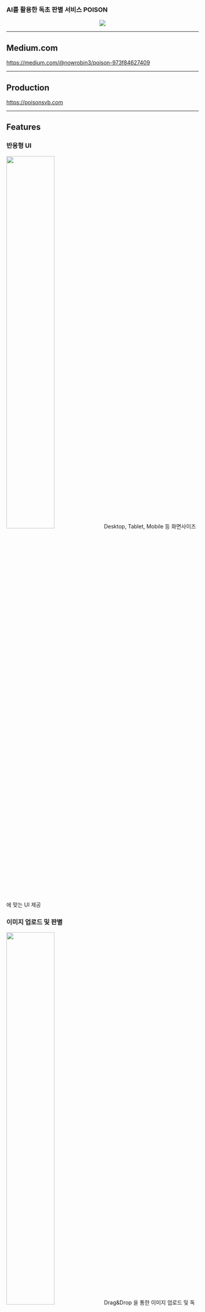 
### <p>AI를 활용한 독초 판별 서비스 POISON</p>
<div align=center>
<img src="https://user-images.githubusercontent.com/112836685/216101873-695f850c-1647-4374-b744-d76cef4f1ab3.png"/>
 
</div>

***
## Medium.com
https://medium.com/@nowrobin3/poison-973f84627409
***
## Production
https://poisonsvb.com
  
***
## Features

### 반응형 UI
<img src="https://user-images.githubusercontent.com/83197138/216485464-ba868a0a-3625-429f-8883-d47504e6a74c.gif" width="50%"/>
Desktop, Tablet, Mobile 등 화면사이즈에 맞는 UI 제공

### 이미지 업로드 및 판별
<img src="https://user-images.githubusercontent.com/83197138/216485225-5e284db3-d0c8-400d-8b18-c825fc5969c3.gif" width="50%"/>
Drag&Drop 을 통한 이미지 업로드 및 독초 판별 결과 제공

### 도감 
<img src="https://user-images.githubusercontent.com/83197138/216485419-960d34f1-04f2-4546-9843-9ca0bc5d6d35.gif" width="50%"/>
학습된 식물들의 리스트 및 식물 정보를 볼 수 있는 페이지<br/>
도감리스트 전체를 로딩하는 것이 아닌 무한스크롤을 통해 필요한 만큼의 데이터 로딩

### 검색 
<img src="https://user-images.githubusercontent.com/83197138/216485432-be9465a4-8935-4cc5-a2df-f2993e5e02fd.gif" width="50%"/>
도감에 등록된 식물을 검색할 수 있는 페이지<br/>
MongoDB Atlas Search를 통해 유사어 검색, 다중검색 지원

### 랭킹 
<img src="https://user-images.githubusercontent.com/83197138/216485444-51852996-3fa4-4e6f-a325-00fded4055b2.gif" width="50%"/>
판별 결과로 많이 조회된 순으로 랭킹을 보여주는 컴포넌트<br/>
스케쥴러를 사용하여 1시간 단위의 랭킹 제공 가능<br/>
차트를 통해 결과를 시각적으로 표현






***
## System Arcitechture
<div align =center>
<image src="https://user-images.githubusercontent.com/112836685/216496964-67b71afe-feb5-4d87-913d-ae3d83e9bd3c.png">
</div>
  
  
  
***
## Tech Stack

<div align =center>

Area| Tech Stack|
:--------:|:------------------------------:|
**Frontend** | <img src="https://img.shields.io/badge/TypeScript-3178C6.svg?style=for-the-badge&logo=TypeScript&logoColor=black"> <img src="https://img.shields.io/badge/react-61DAFB?style=for-the-badge&logo=react&logoColor=black"> <img src="https://img.shields.io/badge/ReactQuery-FF4154.svg?&style=for-the-badge&logo=ReactQuery&logoColor=white"> <img src="https://img.shields.io/badge/React Router-CA4245.svg?&style=for-the-badge&logo=reactrouter&logoColor=white"> <img src="https://img.shields.io/badge/Vite-646CFF.svg?&style=for-the-badge&logo=vite&logoColor=white"> <img src="https://img.shields.io/badge/Sass-CC6699?&style=for-the-badge&logo=Sass&logoColor=white"> <img src="https://img.shields.io/badge/Framer Motion-0055FF?&style=for-the-badge&logo=framer&logoColor=white"> <img src="https://img.shields.io/badge/Storybook-FF4785?&style=for-the-badge&logo=storybook&logoColor=white"> <img src="https://img.shields.io/badge/Mock Service Worker-FF6A33?&style=for-the-badge"> <img src="https://img.shields.io/badge/ApexChart-0682F2?&style=for-the-badge"> 
**Backend** | <img src="https://img.shields.io/badge/Django-092E20?style=for-the-badge&logo=Django&logoColor=white"> <img src="https://img.shields.io/badge/DJANGO_REST-ff1709?style=for-the-badge&logo=django&logoColor=white&color=ff1709&labelColor=gray"> <img src="https://img.shields.io/badge/RabbitMQ-FF6600?style=for-the-badge&logo=RabbitMQ&logoColor=white"> <img src="https://img.shields.io/badge/Celery-37814A?style=for-the-badge&logo=Celery&logoColor=white"> <img src="https://img.shields.io/badge/mongoDB-47A248?style=for-the-badge&logo=MongoDB&logoColor=white">  <img src="https://img.shields.io/badge/Amazon S3-569A31?style=for-the-badge&logo=Amazon S3&logoColor=white"> <img src="https://img.shields.io/badge/Redis-DC382D?style=for-the-badge&logo=Redis&logoColor=white">
**AI** | <img src="https://img.shields.io/badge/flask-000000?&style=for-the-badge&logo=flask&logoColor=white"> <img src="https://img.shields.io/badge/OpenCV-5C3EE8?style=for-the-badge&logo=OpenCV&logoColor=white"> <img src="https://img.shields.io/badge/TensorFlow-FF6F00?&style=for-the-badge&logo=TensorFlow&logoColor=white"> <img src="https://img.shields.io/badge/scikit_learn-F7931E?&style=for-the-badge&logo=scikit-learn&logoColor=white">
**DevOps** | <img src="https://img.shields.io/badge/NGINX-009639?style=for-the-badge&logo=nginx&logoColor=black"> <img src="https://img.shields.io/badge/gunicorn-499848?style=for-the-badge&logo=gunicorn&logoColor=black"> <img src="https://img.shields.io/badge/Docker-2496ED?style=for-the-badge&logo=docker&logoColor=white"> <img src="https://img.shields.io/badge/Github_Actions-2088FF?style=for-the-badge&logo=Github-Actions&logoColor=black"> <img src="https://img.shields.io/badge/Amazon_EC2-FF9900?style=for-the-badge&logo=Amazon-EC2&logoColor=black">
**Monitoring** |   <img src="https://img.shields.io/badge/Grafana-F46800?style=for-the-badge&logo=grafana&logoColor=black"> <img src="https://img.shields.io/badge/Prometheus-E6522C?style=for-the-badge&logo=Prometheus&logoColor=black"> <img src = "https://img.shields.io/badge/cadvisor-1478FF?style=for-the-badge&logoColor=black"> <img src="https://img.shields.io/badge/Sentry-362D59?&style=for-the-badge&logo=sentry&logoColor=white"> ![node-exporter](https://img.shields.io/badge/node_exporter-37D100?style=for-the-badge&logoColor=black) ![Elastic Stack](https://img.shields.io/static/v1?style=for-the-badge&message=Elastic+Stack&color=005571&logo=Elastic+Stack&logoColor=FFFFFF&label=)
**etc** | ![Slack](https://img.shields.io/static/v1?style=for-the-badge&message=Slack&color=4A154B&logo=Slack&logoColor=FFFFFF&label=) ![Notion](https://img.shields.io/static/v1?style=for-the-badge&message=Notion&color=000000&logo=Notion&logoColor=FFFFFF&label=) ![Figma](https://img.shields.io/static/v1?style=for-the-badge&message=Figma&color=F24E1E&logo=Figma&logoColor=FFFFFF&label=) ![Postman](https://img.shields.io/static/v1?style=for-the-badge&message=Postman&color=FF6C37&logo=Postman&logoColor=FFFFFF&label=) <img src="https://img.shields.io/badge/swagger-85EA2D?style=for-the-badge&logo=swagger&logoColor=black"> ![GitKraken](https://img.shields.io/static/v1?style=for-the-badge&message=GitKraken&color=179287&logo=GitKraken&logoColor=FFFFFF&label=) ![Visual Studio Code](https://img.shields.io/static/v1?style=for-the-badge&message=Visual+Studio+Code&color=007ACC&logo=Visual+Studio+Code&logoColor=FFFFFF&label=)
</div>
  
*** 
 
<details>
<summary><h3>Frontend</h3></summary>
 
## File Directory
```shell
 .
├── Dockerfile.dev
├── Dockerfile.prod
├── LICENSE
├── README.md
├── index.html
├── package.json
├── postcss.config.cjs
├── public
│   ├── favicon.ico
│   └── mockServiceWorker.js
├── src
│   ├── App.tsx
│   ├── Routes.tsx
│   ├── assets
│   │   ├── FirstMedal.png
│   │   ├── SecondMedal.png
│   │   ├── ThirdMedal.png
│   │   ├── crown.svg
│   │   ├── firstPlace.svg
│   │   ├── icon_x.png
│   │   ├── image1.svg
│   │   ├── logo.svg
│   │   ├── logo2.png
│   │   ├── main_background.png
│   │   ├── outercrown.svg
│   │   ├── react.svg
│   │   ├── search.svg
│   │   └── upload.svg
│   ├── components
│   │   ├── BarChart
│   │   │   └── index.tsx
│   │   ├── DetailModal
│   │   │   ├── index.tsx
│   │   │   └── styles.module.scss
│   │   ├── DonutChart
│   │   │   ├── index.tsx
│   │   │   └── styles.module.scss
│   │   ├── EncyclopediaBtn
│   │   │   ├── index.tsx
│   │   │   └── styles.module.scss
│   │   ├── FlowerCard
│   │   │   ├── index.tsx
│   │   │   └── styles.module.scss
│   │   ├── Loading
│   │   │   ├── index.tsx
│   │   │   └── styles.module.scss
│   │   ├── Loading2
│   │   │   ├── index.tsx
│   │   │   └── styles.module.scss
│   │   ├── LogoTitle
│   │   │   ├── index.tsx
│   │   │   └── styles.module.scss
│   │   ├── NavigationBar
│   │   │   ├── index.tsx
│   │   │   └── styles.module.scss
│   │   ├── PieChart
│   │   │   └── index.tsx
│   │   ├── RankList
│   │   │   ├── index.tsx
│   │   │   └── styles.module.scss
│   │   ├── RankModal
│   │   │   ├── index.tsx
│   │   │   └── styles.module.scss
│   │   ├── RankTop
│   │   │   ├── index.tsx
│   │   │   └── styles.module.scss
│   │   ├── RankingBtn
│   │   │   ├── index.tsx
│   │   │   └── styles.module.scss
│   │   └── ResultCard
│   │       ├── index.tsx
│   │       └── styles.module.scss
│   ├── hooks
│   │   ├── useInput.ts
│   │   └── useSearchFlower.ts
│   ├── main.tsx
│   ├── media.scss
│   ├── mocks
│   │   ├── handlers.ts
│   │   └── worker.ts
│   ├── pages
│   │   ├── Encyclopedia
│   │   │   ├── index.tsx
│   │   │   └── styles.module.scss
│   │   ├── Main
│   │   │   ├── index.tsx
│   │   │   └── styles.module.scss
│   │   ├── Result
│   │   │   ├── index.tsx
│   │   │   └── styles.module.scss
│   │   └── _layout.tsx
│   ├── queryClient.ts
│   ├── reset.scss
│   ├── stories
│   │   ├── Button.stories.tsx
│   │   ├── Button.tsx
│   │   ├── DetailModal
│   │   │   ├── DetailModal.stories.tsx
│   │   │   ├── index.tsx
│   │   │   └── styles.module.scss
│   │   ├── DonutChart
│   │   │   ├── DountChart.stories.tsx
│   │   │   ├── index.tsx
│   │   │   └── styles.module.scss
│   │   ├── EncyclopediaBtn
│   │   │   ├── EncyclopediaBtn.stories.tsx
│   │   │   ├── index.tsx
│   │   │   └── styles.module.scss
│   │   ├── FlowerCard
│   │   │   ├── FlowerCard.stories.tsx
│   │   │   ├── index.tsx
│   │   │   └── styles.module.scss
│   │   ├── Header.stories.tsx
│   │   ├── Header.tsx
│   │   ├── Introduction.stories.mdx
│   │   ├── Loading
│   │   │   ├── Loading.stories.tsx
│   │   │   ├── index.tsx
│   │   │   └── styles.module.scss
│   │   ├── Loading2
│   │   │   ├── Loading2.stories.tsx
│   │   │   ├── index.tsx
│   │   │   └── styles.module.scss
│   │   ├── LogoTitle
│   │   │   ├── Logotitle.stories.tsx
│   │   │   ├── index.tsx
│   │   │   └── styles.module.scss
│   │   ├── NavigationBar
│   │   │   ├── NavigationBar.stories.tsx
│   │   │   ├── index.tsx
│   │   │   └── styles.module.scss
│   │   ├── Page.stories.tsx
│   │   ├── Page.tsx
│   │   ├── RankList
│   │   │   ├── RankList.stories.tsx
│   │   │   ├── index.tsx
│   │   │   └── styles.module.scss
│   │   ├── RankModal
│   │   │   ├── RankModal.stories.tsx
│   │   │   ├── index.tsx
│   │   │   └── styles.module.scss
│   │   ├── RankTop
│   │   │   ├── RankTop.stories.tsx
│   │   │   ├── index.tsx
│   │   │   └── styles.module.scss
│   │   ├── RankingBtn
│   │   │   ├── RankingBtn.stories.tsx
│   │   │   ├── index.tsx
│   │   │   └── styles.module.scss
│   │   ├── ResultCard
│   │   │   ├── ResultCard.stories.tsx
│   │   │   ├── index.tsx
│   │   │   └── styles.module.scss
│   │   ├── assets
│   │   │   ├── FirstMedal.png
│   │   │   ├── SecondMedal.png
│   │   │   ├── ThirdMedal.png
│   │   │   ├── code-brackets.svg
│   │   │   ├── colors.svg
│   │   │   ├── comments.svg
│   │   │   ├── crown.svg
│   │   │   ├── direction.svg
│   │   │   ├── firstPlace.svg
│   │   │   ├── flow.svg
│   │   │   ├── icon_x.png
│   │   │   ├── image1.svg
│   │   │   ├── logo copy.svg
│   │   │   ├── logo.svg
│   │   │   ├── logo2.png
│   │   │   ├── main_background.png
│   │   │   ├── outercrown.svg
│   │   │   ├── plugin.svg
│   │   │   ├── react.svg
│   │   │   ├── repo.svg
│   │   │   ├── search.svg
│   │   │   ├── stackalt.svg
│   │   │   └── upload.svg
│   │   ├── button.css
│   │   ├── header.css
│   │   ├── hooks
│   │   │   ├── useInput.ts
│   │   │   └── useSearchFlower.ts
│   │   ├── media.scss
│   │   ├── page.css
│   │   └── queryClient.ts
│   ├── types
│   │   ├── detail.ts
│   │   ├── ency.ts
│   │   ├── rank.ts
│   │   ├── result.ts
│   │   └── test.ts
│   └── vite-env.d.ts
├── tailwind.config.cjs
├── tsconfig.json
├── tsconfig.node.json
├── vite.config.ts
```
 
## React Vite TypeScript
<img src="https://user-images.githubusercontent.com/83197138/216725991-05cc308e-13b0-415e-ba68-df336f37aa3a.png" width="60%"/>
ESModule 기반의 Vite를 사용하여 개발 서버를 더욱 빠르게 구동했습니다.
SPA인 React를 사용함으로써 UX를 향상시켰습니다.
Code splitting을 사용해 라우트별로 파일을 나누어 트래픽과 로딩 속도를 개선하였습니다.
정적 타입 언어인 Typescript을 사용하여 컴파일 단계에서 에러를 빠르게 확인할 수 있게 하였습니다.

## React Query & MSW
<img src="https://user-images.githubusercontent.com/83197138/216726050-67a1da9b-e822-4e4d-94e6-6e45148fa3ef.png" width="60%"/>
React query를 사용하여 서버와 클라이언트가 비동기적으로 공유하는 데이터를 관리하고 데이터 캐싱을 활용하여, API 트래픽을 감소시켰습니다.
네트워크 단에서 API를 Mocking 할 수 있는 MSW를 사용하여 API 개발을 기다리는 지연시간 없이 프론트엔드 개발이 가능하도록 하여 개발 속도를 향상시켰습니다.


## Storybook
<img src="https://user-images.githubusercontent.com/8746067/216549205-d8daf99f-19e4-4676-8e64-9243b030bbfd.png" width="60%"/>

Storybook을 사용해서 UI를 구성하는 컴포넌트들의 인터렉션 및 UI를 테스팅할 수 있게 했습니다.

## Monitoring
Sentry
|**Performance Monitoring** |**Error Example**|
|-----|-----|
<img src = "https://user-images.githubusercontent.com/8746067/216548977-2ed0a9b7-3d73-4442-9160-3d144285cdd9.png" width="500px" height="300px">|<img src = "https://user-images.githubusercontent.com/8746067/216548978-ce661720-1700-46b4-a5f1-4b77a65fe83f.png" width="500px" height="300px">

프론트엔드 에러 모니터링 및 트래킹 툴인 센트리를 사용하여 에러를 추적하였습니다. 에러의 종류, 발생 위치 등에 대한 정보를 제공하므로 원인을 찾는 데 들이는 시간을 덜 수 있으며, 에러 발생 즉시 메일 알림을 받아 빠르게 확인할 수 있습니다.
  
</details>  
  


<details> 
<summary><h3>Backend</h3></summary>
  
## API


### swagger
<div markdown="1">

![image](https://user-images.githubusercontent.com/112836685/215753323-26257498-ce14-435b-9bd6-def0dc1f64f7.png)

Swagger를 통해 API 명세서를 작성하였습니다.

</div>

## Celery

![image](https://user-images.githubusercontent.com/112836685/216561527-76405ebd-7106-484e-a951-109bbe986fe7.png)

Celery를 활용해 비교적 오래걸리는 독초 판별 서비스를 비동기로 처리하였습니다. 또한 Polling 방식을 활용해 celery가 요청처리중에도 다른 요청들을 받을 수 있게 구현하였습니다.

## DataBase

![image](https://user-images.githubusercontent.com/112836685/216560324-b395023a-3dcd-4029-93a1-889efc53d3c8.png)

MongoDB Atlas Search를 사용하여 꽃 이름 유사어 검색 및 다중검색이 가능하도록 검색엔진을 구현하였습니다.또한 Scheduler 를 활용하여 1시간 단위로 Database의 값을 update 해주는 Ranking System을 구현하였습니다.

## Monitoring
Grafana + Prometheus, ELK

|**Django** |**Node exporter**|
|-----|-----|
<img src = "https://user-images.githubusercontent.com/112836685/215755917-d95d1f67-284e-46bc-bb1a-4b4d60d0248d.png" width="500px" height="300px">|<img src = "https://user-images.githubusercontent.com/112836685/215756393-afd0c358-198c-475b-afc4-2a61ef44a20d.png" width="500px" height="300px">


|**cAdvisor** |**ELK**|
|-----|-----|
<img src = "https://user-images.githubusercontent.com/112836685/215756456-c339b819-463f-4b1b-9434-075df74f3684.png" width="500px" height="300px">|<img src = "https://user-images.githubusercontent.com/112836685/216101722-55819672-9a8e-4165-b45e-6b42f7b3f101.png" width="500px" height="300px">
  
Django에서 Prometheus를 통해 request,response에 대한 정보를 수집을 한 후 Grafana를 통해 시각화 하였습니다.
Slack과 Grafana를 연동하여 설정한 CPU 사용량 범위를 벗어날 경우 Slack에 경고 알림이 오도록 구현하였습니다.
CAdvisor를 활용해 각 컨테이너의 cpu, memory사용량등을 알수 있게 하였고, 컨테이너별 네트워크 사용량을 알수있게하였습니다.
node exporter를 통해 서버의 메모리, cpu 사용량, network traffic 등을 알수있게 하였습니다.

ELK 스택을 활용하여 nginx log를 모니터링하고, 시간대, 사이트별 응답코드, 응답코드 비율등을 모니터링 할 수 있게 설계하였습니다.
</details>  



  
<details>
<summary><h3>AI</h3></summary>


## Model

![image](https://user-images.githubusercontent.com/112836685/216560396-24ca23a8-fd15-45af-a03c-4e681da66d04.png)

카카오 오픈 api인 crawling과 Kaggle을 통해 데이터셋을 확보하였고 MobileNet V2 모델을 학습 시켰습니다.

![image](https://user-images.githubusercontent.com/112836685/216560570-0b780ca7-d0ee-4f34-92f3-960a4472f53f.png)

해당 이미지는 학습된 모델의 평가 지표입니다. 약 90%의 정확도와 꽤 낮은 손실값을 가지고 있는 것을 확인할 수 있고 모델이 over fitting 되지 않은 것을 확인 할 수 있습니다.

</details> 
 

  
<details>
<summary><h3>Devops</h3></summary>

## HTTPS

![image](https://user-images.githubusercontent.com/112836685/216560063-cbd003b8-e160-488a-a6ba-ffc83c925f18.png)

SSL인증서를 발급받아 Https를 적용하여 웹사이트의 무결성을 보호하도록 하였습니다.

## Github Actions

Github Actions를 통해 CI/CD 파이프라인을 구축하여 코드 변경사항을 서버에 원할하게 반영할 수 있게 하였습니다.

</details>
  
***
  

## Installation

### 서버 시작하기

Backend .env file

- config/.env

```
DJANGO_SECRET_KEY=
DJANGO_PASSWORD=
```

```shell
$ git clone https://github.com/SV-Team-B/docker.git
$ git submodule update --recursive --remote --init
$ cd frontend
$ yarn
$ yarn build
$ cd ..
$ docker-compose up --build -d
```

### 개발 서버 시작하기

```shell
$ git clone https://github.com/SV-Team-B/docker.git
$ git submodule update --recursive --remote --init
$ docker-compose -f docker-compose-dev.yml up -d
```
***
  
## Our Team

| Name    | <center>이상민</center>|<center>한정욱</center> |<center>강석규</center> | 
| ------- | --------------------------------------------- | ------------------------------------ | --------------------------------------------- | 
| Profile | <center> <img width="110px" height="110px" src="https://avatars.githubusercontent.com/u/83197138?v=4" /> </center>|<center><img width="110px" height="110px" src="https://avatars.githubusercontent.com/u/101189924?v=4" /></center>|<center><img width="110px" height="110px" src="https://avatars.githubusercontent.com/u/8746067?v=4" /></center>|
| role    | <center>Team Leader<br> Frontend, DevOps</center>   | <center>Frontend, <br> DevOps</center>    | <center>Frontend ,<br> DevOps</center>  | 
GitHub | <center>[@sangminlee98](https://github.com/sangminlee98)</center> | <center>[@nowrobin](https://github.com/nowrobin) </center>| <center>[@AlgeMoya](https://github.com/AlgeMoya) </center>|



| Name    | <center>강기환</center> | <center>이준우</center> | <center>박영식</center> | <center>정동훈</center>
| ------- | --------------------------------------- | --------------------------------------- | --------------------------------------- | --------------------------------------- |
| Profile |<center><img width="110px" height="110px" src="https://avatars.githubusercontent.com/u/100124081?s=400&v=4" /></center>|<center><img width="110px" height="110px" src="https://avatars.githubusercontent.com/u/107318116?v=4" /></center>|<center><img width="110px" height="110px" src="https://avatars.githubusercontent.com/u/99026631?v=4" /></center>|<center><img width="110px" height="110px" src="https://avatars.githubusercontent.com/u/112836685?s=400&v=4" /></center>|
| role    | <center>Bakcend ,<br> DevOps, <br> AI</center> | <center>Backend,<br> DevOps</center> | <center>Backend,<br> DevOps</center> | <center>Backend,<br> DevOps</center> |
GitHub | <center>[@GiHwan2](https://github.com/GiHwan2)</center> | <center>[@JunRain2](https://github.com/JunRain2) </center>| <center>[@0sik](https://github.com/0sik) </center>| <center>[@jjeongdong](https://github.com/jjeongdong)</center>





</div>
